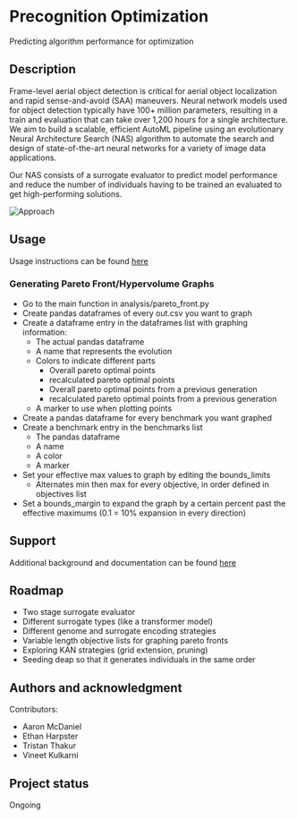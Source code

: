 # Precognition Optimization
Predicting algorithm performance for optimization

## Description
Frame-level aerial object detection is critical for aerial object localization and rapid sense-and-avoid (SAA) maneuvers. Neural network models used for object detection typically have 100+ million parameters, resulting in a train and evaluation that can take over 1,200 hours for a single architecture. We aim to build a scalable, efficient AutoML pipeline using an evolutionary Neural Architecture Search (NAS) algorithm to automate the search and design of state-of-the-art neural networks for a variety of image data applications.

Our NAS consists of a surrogate evaluator to predict model performance and reduce the number of individuals having to be trained an evaluated to get high-performing solutions.

![Approach](https://wiki.gtri.gatech.edu/download/attachments/330374279/image-2024-7-17_11-43-40.png?version=1&modificationDate=1721231020000&api=v2)

## Usage
Usage instructions can be found [here](https://wiki.gtri.gatech.edu/display/EMADE/Evolution+Instructions?src=contextnavpagetreemode)

### Generating Pareto Front/Hypervolume Graphs
 - Go to the main function in analysis/pareto_front.py
 - Create pandas dataframes of every out.csv you want to graph
 - Create a dataframe entry in the dataframes list with graphing information:
   - The actual pandas dataframe
   - A name that represents the evolution
   - Colors to indicate different parts
     - Overall pareto optimal points
     - recalculated pareto optimal points
     - Overall pareto optimal points from a previous generation
     - recalculated pareto optimal points from a previous generation
   - A marker to use when plotting points
 - Create a pandas dataframe for every benchmark you want graphed
 - Create a benchmark entry in the benchmarks list
   - The pandas dataframe
   - A name
   - A color
   - A marker
 - Set your effective max values to graph by editing the bounds_limits
   - Alternates min then max for every objective, in order defined in objectives list
 - Set a bounds_margin to expand the graph by a certain percent past the effective maximums (0.1 = 10% expansion in every direction)

## Support
Additional background and documentation can be found [here](https://wiki.gtri.gatech.edu/display/EMADE/Summer+GRIP+2024+-+Precognition+Optimization?src=contextnavpagetreemode)

## Roadmap
 - Two stage surrogate evaluator
 - Different surrogate types (like a transformer model)
 - Different genome and surrogate encoding strategies
 - Variable length objective lists for graphing pareto fronts
 - Exploring KAN strategies (grid extension, pruning)
 - Seeding deap so that it generates individuals in the same order

## Authors and acknowledgment
Contributors:
- Aaron McDaniel
- Ethan Harpster
- Tristan Thakur
- Vineet Kulkarni 

## Project status
Ongoing
